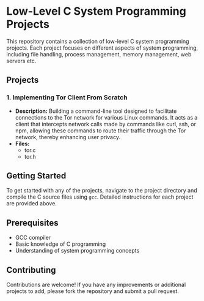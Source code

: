 # Low-Level C System Programming Projects

This repository contains a collection of low-level C system programming projects. Each project focuses on different aspects of system programming, including file handling, process management, memory management, web servers etc.

## Projects

### 1. Implementing Tor Client From Scratch

- **Description:** Building a command-line tool designed to facilitate connections to the Tor network for various Linux commands. It acts as a client that intercepts network calls made by commands like curl, ssh, or npm, allowing these commands to route their traffic through the Tor network, thereby enhancing user privacy.
- **Files:**
  - tor.c
  - tor.h

## Getting Started

To get started with any of the projects, navigate to the project directory and compile the C source files using `gcc`. Detailed instructions for each project are provided above.

## Prerequisites

- GCC compiler
- Basic knowledge of C programming
- Understanding of system programming concepts

## Contributing

Contributions are welcome! If you have any improvements or additional projects to add, please fork the repository and submit a pull request.
